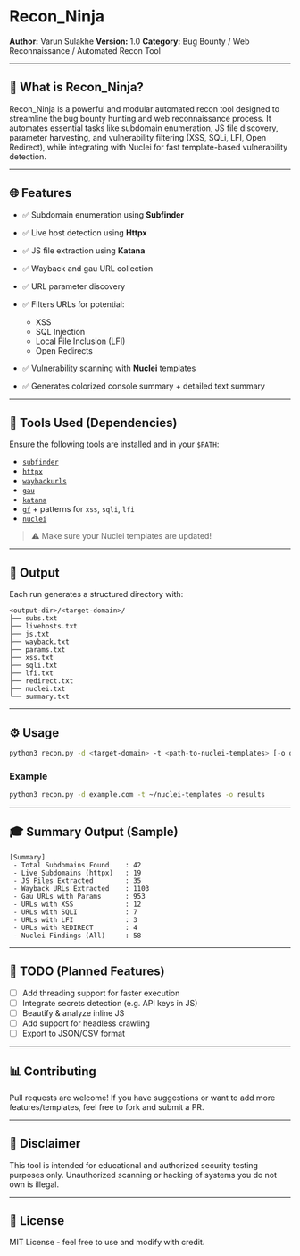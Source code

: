 # Recon_Ninja

**Author:** Varun Sulakhe
**Version:** 1.0
**Category:** Bug Bounty / Web Reconnaissance / Automated Recon Tool

---

## 🔧 What is Recon_Ninja?

Recon_Ninja is a powerful and modular automated recon tool designed to streamline the bug bounty hunting and web reconnaissance process. It automates essential tasks like subdomain enumeration, JS file discovery, parameter harvesting, and vulnerability filtering (XSS, SQLi, LFI, Open Redirect), while integrating with Nuclei for fast template-based vulnerability detection.

---

## 🌐 Features

* ✅ Subdomain enumeration using **Subfinder**
* ✅ Live host detection using **Httpx**
* ✅ JS file extraction using **Katana**
* ✅ Wayback and gau URL collection
* ✅ URL parameter discovery
* ✅ Filters URLs for potential:

  * XSS
  * SQL Injection
  * Local File Inclusion (LFI)
  * Open Redirects
* ✅ Vulnerability scanning with **Nuclei** templates
* ✅ Generates colorized console summary + detailed text summary

---

## 🚀 Tools Used (Dependencies)

Ensure the following tools are installed and in your `$PATH`:

* [`subfinder`](https://github.com/projectdiscovery/subfinder)
* [`httpx`](https://github.com/projectdiscovery/httpx)
* [`waybackurls`](https://github.com/tomnomnom/waybackurls)
* [`gau`](https://github.com/lc/gau)
* [`katana`](https://github.com/projectdiscovery/katana)
* [`gf`](https://github.com/tomnomnom/gf) + patterns for `xss`, `sqli`, `lfi`
* [`nuclei`](https://github.com/projectdiscovery/nuclei)

> ⚠️ Make sure your Nuclei templates are updated!

---

## 📂 Output

Each run generates a structured directory with:

```
<output-dir>/<target-domain>/
├── subs.txt
├── livehosts.txt
├── js.txt
├── wayback.txt
├── params.txt
├── xss.txt
├── sqli.txt
├── lfi.txt
├── redirect.txt
├── nuclei.txt
└── summary.txt
```

---

## ⚙️ Usage

```bash
python3 recon.py -d <target-domain> -t <path-to-nuclei-templates> [-o output-dir]
```

### Example

```bash
python3 recon.py -d example.com -t ~/nuclei-templates -o results
```

---

## 🎓 Summary Output (Sample)

```
[Summary]
 - Total Subdomains Found    : 42
 - Live Subdomains (httpx)   : 19
 - JS Files Extracted        : 35
 - Wayback URLs Extracted    : 1103
 - Gau URLs with Params      : 953
 - URLs with XSS             : 12
 - URLs with SQLI            : 7
 - URLs with LFI             : 3
 - URLs with REDIRECT        : 4
 - Nuclei Findings (All)     : 58
```

---

## 🔎 TODO (Planned Features)

* [ ] Add threading support for faster execution
* [ ] Integrate secrets detection (e.g. API keys in JS)
* [ ] Beautify & analyze inline JS
* [ ] Add support for headless crawling
* [ ] Export to JSON/CSV format

---

## 📊 Contributing

Pull requests are welcome! If you have suggestions or want to add more features/templates, feel free to fork and submit a PR.

---

## 👺 Disclaimer

This tool is intended for educational and authorized security testing purposes only. Unauthorized scanning or hacking of systems you do not own is illegal.

---

## 📢 License

MIT License - feel free to use and modify with credit.
